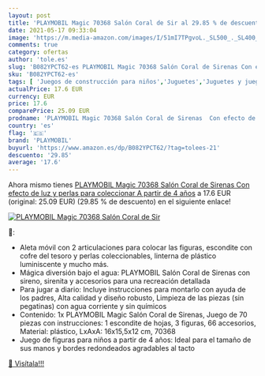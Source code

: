 ```yaml
---
layout: post
title: 'PLAYMOBIL Magic 70368 Salón Coral de Sir al 29.85 % de descuento'
date: 2021-05-17 09:33:04
image: 'https://m.media-amazon.com/images/I/51mI7TPgvoL._SL500_._SL400_.jpg'
comments: true
category: ofertas
author: 'tole.es'
slug: 'B082YPCT62-es PLAYMOBIL Magic 70368 Salón Coral de Sirenas Con efecto de...'
sku: 'B082YPCT62-es'
tags: [ 'Juegos de construcción para niños','Juguetes','Juguetes y juegos','playmobil', ]
actualPrice: 17.6 EUR
currency: EUR
price: 17.6
comparePrice: 25.09 EUR
prodname: 'PLAYMOBIL Magic 70368 Salón Coral de Sirenas  Con efecto de luz y perlas para coleccionar  A partir de 4 años'
country: 'es'
flag: '🇪🇸'
brand: 'PLAYMOBIL'
buyurl: 'https://www.amazon.es/dp/B082YPCT62/?tag=tolees-21'
descuento: '29.85'
average: '17.6'
---
```


Ahora mismo tienes [PLAYMOBIL Magic 70368 Salón Coral de Sirenas  Con efecto de luz y perlas para coleccionar  A partir de 4 años](https://www.amazon.es/dp/B082YPCT62/?tag=tolees-21) a 17.6 EUR (original: 25.09 EUR) (29.85 %  de descuento) en el siguiente enlace!

[![PLAYMOBIL Magic 70368 Salón Coral de Sir](https://m.media-amazon.com/images/I/51mI7TPgvoL._SL500_._SL400_.jpg)](https://www.amazon.es/dp/B082YPCT62/?tag=tolees-21)

🔎:

- Aleta móvil con 2 articulaciones para colocar las figuras, escondite con cofre del tesoro y perlas coleccionables, linterna de plástico luminiscente y mucho más.
- Mágica diversión bajo el agua: PLAYMOBIL Salón Coral de Sirenas con sireno, sirenita y accesorios para una recreación detallada
- Para jugar a diario: Incluye instrucciones para montarlo con ayuda de los padres, Alta calidad y diseño robusto, Limpieza de las piezas (sin pegatinas) con agua corriente y sin químicos
- Contenido: 1x PLAYMOBIL Magic Salón Coral de Sirenas, Juego de 70 piezas con instrucciones: 1 escondite de hojas, 3 figuras, 66 accesorios, Material: plástico, LxAxA: 16x15,5x12 cm, 70368
- Juego de figuras para niños a partir de 4 años: Ideal para el tamaño de sus manos y bordes redondeados agradables al tacto

[🛒 Visítala!!!](https://www.amazon.es/dp/B082YPCT62/?tag=tolees-21)
